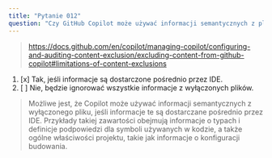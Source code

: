 ```yaml
---
title: "Pytanie 012"
question: "Czy GitHub Copilot może używać informacji semantycznych z pliku, który jest ignorowany przez GitHub Copilot content exclusions?"
---
```


> https://docs.github.com/en/copilot/managing-copilot/configuring-and-auditing-content-exclusion/excluding-content-from-github-copilot#limitations-of-content-exclusions  
1. [x] Tak, jeśli informacje są dostarczone pośrednio przez IDE.  
1. [ ] Nie, będzie ignorować wszystkie informacje z wyłączonych plików.  
> Możliwe jest, że Copilot może używać informacji semantycznych z wyłączonego pliku, jeśli informacje te są dostarczane pośrednio przez IDE. Przykłady takiej zawartości obejmują informacje o typach i definicje podpowiedzi dla symboli używanych w kodzie, a także ogólne właściwości projektu, takie jak informacje o konfiguracji budowania.
